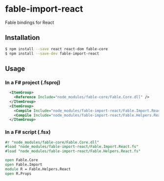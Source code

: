 # fable-import-react

Fable bindings for React

## Installation

```sh
$ npm install --save react react-dom fable-core
$ npm install --save-dev fable-import-react
```

## Usage

### In a F# project (.fsproj)

```xml
  <ItemGroup>
    <Reference Include="node_modules/fable-core/Fable.Core.dll" />
  </ItemGroup>
  <ItemGroup>
    <Compile Include="node_modules/fable-import-react/Fable.Import.React.fs" />
    <Compile Include="node_modules/fable-import-react/Fable.Helpers.React.fs" />
  </ItemGroup>
```

### In a F# script (.fsx)

```fsharp
#r "node_modules/fable-core/Fable.Core.dll"
#load "node_modules/fable-import-react/Fable.Import.React.fs"
#load "node_modules/fable-import-react/Fable.Helpers.React.fs"

open Fable.Core
open Fable.Import
module R = Fable.Helpers.React
open R.Props
```
